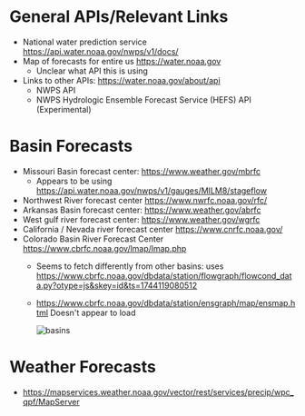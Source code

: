 # General APIs/Relevant Links

- National water prediction service https://api.water.noaa.gov/nwps/v1/docs/
- Map of forecasts for entire us https://water.noaa.gov
  - Unclear what API this is using
- Links to other APIs: https://water.noaa.gov/about/api
  - NWPS API
  - NWPS Hydrologic Ensemble Forecast Service (HEFS) API (Experimental)

# Basin Forecasts

- Missouri Basin forecast center: https://www.weather.gov/mbrfc
  - Appears to be using https://api.water.noaa.gov/nwps/v1/gauges/MILM8/stageflow
- Northwest River forecast center https://www.nwrfc.noaa.gov/rfc/
- Arkansas Basin forecast center: https://www.weather.gov/abrfc
- West gulf river forecast center: https://www.weather.gov/wgrfc
- California / Nevada river forecast center https://www.cnrfc.noaa.gov/
- Colorado Basin River Forecast Center https://www.cbrfc.noaa.gov/lmap/lmap.php
  - Seems to fetch differently from other basins: uses https://www.cbrfc.noaa.gov/dbdata/station/flowgraph/flowcond_data.py?otype=js&skey=id&ts=1744119080512
  - https://www.cbrfc.noaa.gov/dbdata/station/ensgraph/map/ensmap.html Doesn't appear to load

    ![basins](images/basins.png)

# Weather Forecasts

- https://mapservices.weather.noaa.gov/vector/rest/services/precip/wpc_qpf/MapServer
